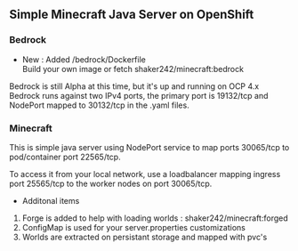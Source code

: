 ## Simple Minecraft Java Server on OpenShift

### Bedrock
* New : Added /bedrock/Dockerfile \
Build your own image or fetch shaker242/minecraft:bedrock

Bedrock is still Alpha at this time, but it's up and running on OCP 4.x
Bedrock runs against two IPv4 ports, the primary port is 19132/tcp and NodePort 
mapped to 30132/tcp in the .yaml files.

### Minecraft
This is simple java server using NodePort service to map ports 30065/tcp to pod/container port 22565/tcp. 

To access it from your local network, use a loadbalancer mapping ingress port 25565/tcp to the worker nodes on port 30065/tcp.

* Additonal items
1. Forge is added to help with loading worlds : shaker242/minecraft:forged
2. ConfigMap is used for your server.properties customizations
3. Worlds are extracted on persistant storage and mapped with pvc's

